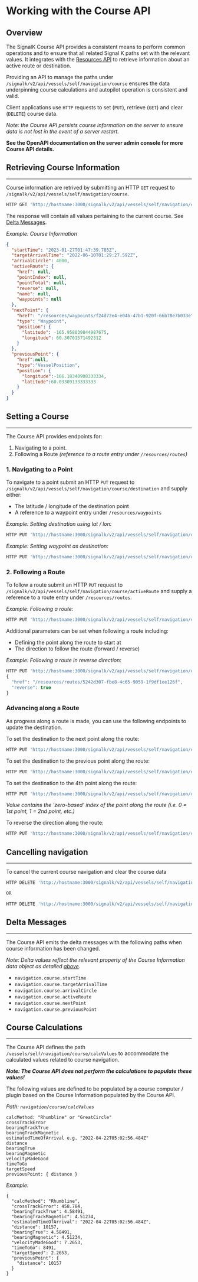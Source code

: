 # Working with the Course API


## Overview

The SignalK Course API provides a consistent means to perform common operations and to ensure that all related Signal K paths set with the relevant values.
It integrates with the [Resources API](WORKING_WITH_RESOURCES_PROVIDER_API.md) to retrieve  information about an active route or destination. 

Providing an API to manage the paths under `/signalk/v2/api/vessels/self/navigation/course` ensures the data underpinning course calculations and autopilot operation is consistent and valid.

Client applications use `HTTP` requests to set (`PUT`), retrieve (`GET`) and clear (`DELETE`) course data. 

_Note: the Course API persists course information on the server to ensure data is not lost in the event of a server restart._

**See the OpenAPI documentation on the server admin console for more Course API details.**


## Retrieving Course Information
---

Course information  are retrived by submitting an HTTP `GET` request to `/signalk/v2/api/vessels/self/navigation/course`.

```typescript
HTTP GET 'http://hostname:3000/signalk/v2/api/vessels/self/navigation/course'
```
The response will contain all values pertaining to the current course. See [Delta Messages](#delta-messages).

_Example: Course Information_
```JSON
{
  "startTime": "2023-01-27T01:47:39.785Z",
  "targetArrivalTime": "2022-06-10T01:29:27.592Z",
  "arrivalCircle": 4000,
  "activeRoute": {
    "href": null,
    "pointIndex": null,
    "pointTotal": null,
    "reverse": null,
    "name": null,
    "waypoints": null
  },
  "nextPoint": {
    "href": "/resources/waypoints/f24d72e4-e04b-47b1-920f-66b78e7b033e",
    "type": "Waypoint",
    "position": {
      "latitude": -165.958039844987675,
      "longitude": 60.30761571492312
    }
  },
  "previousPoint": {
    "href":null,
    "type":"VesselPosition",
    "position": {
      "longitude":-166.18340908333334,
      "latitude":60.03309133333333
    }
  }
}
```


## Setting a Course
---

The Course API provides endpoints for:
1. Navigating to a point.
1. Following a Route _(reference to a route entry under `/resources/routes`)_


### 1. Navigating to a Point

To navigate to a point submit an HTTP `PUT` request to `/signalk/v2/api/vessels/self/navigation/course/destination` and supply either:
- The latitude / longitude of the destination point
- A reference to a waypoint entry under `/resources/waypoints`

_Example: Setting destination using lat / lon:_
```typescript
HTTP PUT 'http://hostname:3000/signalk/v2/api/vessels/self/navigation/course/destination' {"position": {"latitude": -60.5, "longitude": -166.7}}
```

_Example: Setting waypoint as destination:_
```typescript
HTTP PUT 'http://hostname:3000/signalk/v2/api/vessels/self/navigation/course/destination' {"href": "/resources/waypoints/5242d307-fbe8-4c65-9059-1f9df1ee126f"}
```

### 2. Following a Route

To follow a route submit an HTTP `PUT` request to `/signalk/v2/api/vessels/self/navigation/course/activeRoute` and supply a reference to a route entry under `/resources/routes`.

_Example: Following a route:_
```typescript
HTTP PUT 'http://hostname:3000/signalk/v2/api/vessels/self/navigation/course/activeRoute' {"href": "/resources/routes/5242d307-fbe8-4c65-9059-1f9df1ee126f"}
```

Additional parameters can be set when following a route including:
- Defining the point along the route to start at
- The direction to follow the route (forward / reverse)

_Example: Following a route in reverse direction:_
```typescript
HTTP PUT 'http://hostname:3000/signalk/v2/api/vessels/self/navigation/course/activeRoute' 
{
  "href": "/resources/routes/5242d307-fbe8-4c65-9059-1f9df1ee126f",
  "reverse": true
}
```

### Advancing along a Route

As progress along a route is made, you can use the following endpoints to update the destination.

To set the destination to the next point along the route:
```typescript
HTTP PUT 'http://hostname:3000/signalk/v2/api/vessels/self/navigation/course/activeRoute/nextPoint' {"value": 1}
```

To set the destination to the previous point along the route:
```typescript
HTTP PUT 'http://hostname:3000/signalk/v2/api/vessels/self/navigation/course/activeRoute/nextPoint' {"value": -1}
```

To set the destination to the 4th point along the route:
```typescript
HTTP PUT 'http://hostname:3000/signalk/v2/api/vessels/self/navigation/course/activeRoute/pointIndex' {"value": 3}
```
_Value contains the 'zero-based' index of the point along the route (i.e. 0 = 1st point, 1 = 2nd point, etc.)_

To reverse the direction along the route:
```typescript
HTTP PUT 'http://hostname:3000/signalk/v2/api/vessels/self/navigation/course/activeRoute/reverse'
```

## Cancelling navigation
---

To cancel the current course navigation and clear the course data

```typescript
HTTP DELETE 'http://hostname:3000/signalk/v2/api/vessels/self/navigation/course/activeRoute'

OR

HTTP DELETE 'http://hostname:3000/signalk/v2/api/vessels/self/navigation/course/destination'
```


## Delta Messages
---

The Course API emits the delta messages with the following paths when course information has been changed.

_Note: Delta values reflect the relevant property of the Course Information data object as detailed [above](#retrieving-course-information)._

- `navigation.course.startTime`
- `navigation.course.targetArrivalTime`
- `navigation.course.arrivalCircle`
- `navigation.course.activeRoute`
- `navigation.course.nextPoint`
- `navigation.course.previousPoint`


## Course Calculations
---

The Course API defines the path `/vessels/self/navigation/course/calcValues` to accommodate the calculated values related to course navigation.

_**Note: The Course API does not perform the calculations to populate these values!**_

The following values are defined to be populated by a course computer / plugin based on the Course Information populated by the Course API.

_Path: `navigation/course/calcValues`_
```
calcMethod: "Rhumbline" or "GreatCircle"
crossTrackError
bearingTrackTrue
bearingTrackMagnetic
estimatedTimeOfArrival e.g. "2022-04-22T05:02:56.484Z"
distance
bearingTrue
bearingMagnetic
velocityMadeGood
timeToGo
targetSpeed
previousPoint: { distance }
```

_Example:_
```
{
  "calcMethod": "Rhumbline",
  "crossTrackError": 458.784,
  "bearingTrackTrue": 4.58491,
  "bearingTrackMagnetic": 4.51234,
  "estimatedTimeOfArrival": "2022-04-22T05:02:56.484Z",
  "distance": 10157,
  "bearingTrue": 4.58491,
  "bearingMagnetic": 4.51234,
  "velocityMadeGood": 7.2653,
  "timeToGo": 8491,
  "targetSpeed": 2.2653,
  "previousPoint": {
    "distance": 10157
  }
}
```
